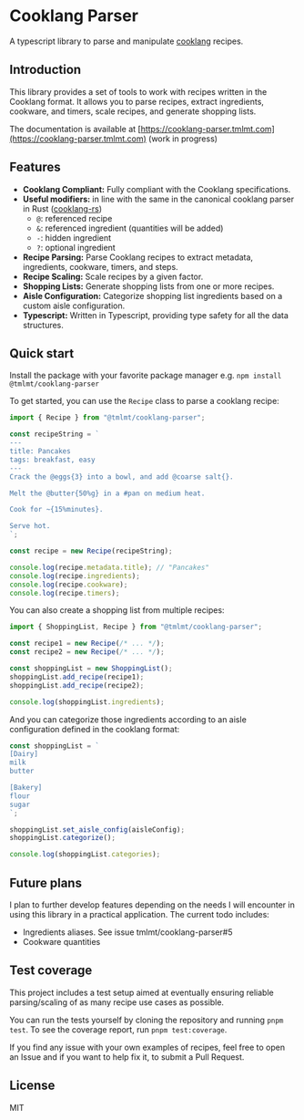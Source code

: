 # Cooklang Parser

A typescript library to parse and manipulate [cooklang](https://cooklang.org/) recipes.

## Introduction

This library provides a set of tools to work with recipes written in the Cooklang format. It allows you to parse recipes, extract ingredients, cookware, and timers, scale recipes, and generate shopping lists.

The documentation is available at [https://cooklang-parser.tmlmt.com](https://cooklang-parser.tmlmt.com) (work in progress)

## Features

- **Cooklang Compliant:** Fully compliant with the Cooklang specifications.
- **Useful modifiers:** in line with the same in the canonical cooklang parser in Rust ([cooklang-rs](https://github.com/cooklang/cooklang-rs/blob/main/extensions.md))
  - `@`: referenced recipe
  - `&`: referenced ingredient (quantities will be added)
  - `-`: hidden ingredient
  - `?`: optional ingredient
- **Recipe Parsing:** Parse Cooklang recipes to extract metadata, ingredients, cookware, timers, and steps.
- **Recipe Scaling:** Scale recipes by a given factor.
- **Shopping Lists:** Generate shopping lists from one or more recipes.
- **Aisle Configuration:** Categorize shopping list ingredients based on a custom aisle configuration.
- **Typescript:** Written in Typescript, providing type safety for all the data structures.

## Quick start

Install the package with your favorite package manager e.g. `npm install @tmlmt/cooklang-parser`

To get started, you can use the `Recipe` class to parse a cooklang recipe:

```typescript
import { Recipe } from "@tmlmt/cooklang-parser";

const recipeString = `
---
title: Pancakes
tags: breakfast, easy
---
Crack the @eggs{3} into a bowl, and add @coarse salt{}.

Melt the @butter{50%g} in a #pan on medium heat.

Cook for ~{15%minutes}.

Serve hot.
`;

const recipe = new Recipe(recipeString);

console.log(recipe.metadata.title); // "Pancakes"
console.log(recipe.ingredients);
console.log(recipe.cookware);
console.log(recipe.timers);
```

You can also create a shopping list from multiple recipes:

```typescript
import { ShoppingList, Recipe } from "@tmlmt/cooklang-parser";

const recipe1 = new Recipe(/* ... */);
const recipe2 = new Recipe(/* ... */);

const shoppingList = new ShoppingList();
shoppingList.add_recipe(recipe1);
shoppingList.add_recipe(recipe2);

console.log(shoppingList.ingredients);
```

And you can categorize those ingredients according to an aisle configuration defined in the cooklang format:

```typescript
const shoppingList = `
[Dairy]
milk
butter

[Bakery]
flour
sugar
`;

shoppingList.set_aisle_config(aisleConfig);
shoppingList.categorize();

console.log(shoppingList.categories);
```

## Future plans

I plan to further develop features depending on the needs I will encounter in using this library in a practical application. The current todo includes:

- Ingredients aliases. See issue tmlmt/cooklang-parser#5
- Cookware quantities

## Test coverage

This project includes a test setup aimed at eventually ensuring reliable parsing/scaling of as many recipe use cases as possible.

You can run the tests yourself by cloning the repository and running `pnpm test`. To see the coverage report, run `pnpm test:coverage`.

If you find any issue with your own examples of recipes, feel free to open an Issue and if you want to help fix it, to submit a Pull Request.

## License

MIT
